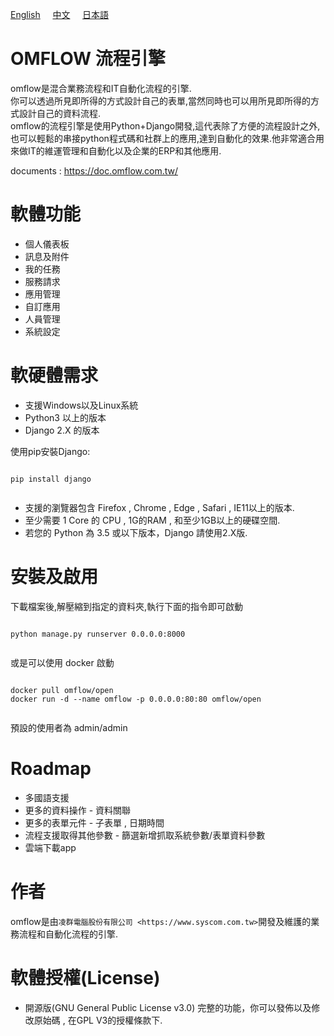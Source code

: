 <a href="https://github.com/syscomgo/omflow/blob/master/README.md">English</a>&nbsp;&nbsp;&nbsp;&nbsp;&nbsp;<a href="https://github.com/syscomgo/omflow/blob/master/README_TW.md">中文</a>&nbsp;&nbsp;&nbsp;&nbsp;&nbsp;<a href="https://github.com/syscomgo/omflow/blob/master/README_JP.md">日本語</a>

OMFLOW 流程引擎
=================

omflow是混合業務流程和IT自動化流程的引擎.  
你可以透過所見即所得的方式設計自己的表單,當然同時也可以用所見即所得的方式設計自己的資料流程.  
omflow的流程引擎是使用Python+Django開發,這代表除了方便的流程設計之外,    
也可以輕鬆的串接python程式碼和社群上的應用,達到自動化的效果.他非常適合用來做IT的維運管理和自動化以及企業的ERP和其他應用.  
 
documents : https://doc.omflow.com.tw/
 

軟體功能
=================

*  個人儀表板 
*  訊息及附件
*  我的任務 
*  服務請求 
*  應用管理 
*  自訂應用
*  人員管理 
*  系統設定 


軟硬體需求
=================

*  支援Windows以及Linux系統 
*  Python3 以上的版本
*  Django 2.X 的版本

使用pip安裝Django:
<pre><code>
pip install django

</code></pre>

*  支援的瀏覽器包含 Firefox , Chrome , Edge , Safari , IE11以上的版本.
*  至少需要 1 Core 的 CPU , 1G的RAM , 和至少1GB以上的硬碟空間. 
*  若您的 Python 為 3.5 或以下版本，Django 請使用2.X版. 

安裝及啟用
===========

下載檔案後,解壓縮到指定的資料夾,執行下面的指令即可啟動  

<pre><code>
python manage.py runserver 0.0.0.0:8000

</code></pre>

或是可以使用 docker 啟動

<pre><code>
docker pull omflow/open
docker run -d --name omflow -p 0.0.0.0:80:80 omflow/open

</code></pre>

預設的使用者為 admin/admin  

Roadmap
=======

*  多國語支援
*  更多的資料操作 - 資料關聯 
*  更多的表單元件 - 子表單 , 日期時間 
*  流程支援取得其他參數 -  篩選新增抓取系統參數/表單資料參數 
*  雲端下載app 

作者
=======

omflow是由`凌群電腦股份有限公司 <https://www.syscom.com.tw>`開發及維護的業務流程和自動化流程的引擎.  

軟體授權(License)
=================

*  開源版(GNU General Public License v3.0)
   完整的功能，你可以發佈以及修改原始碼 , 在GPL V3的授權條款下.  
